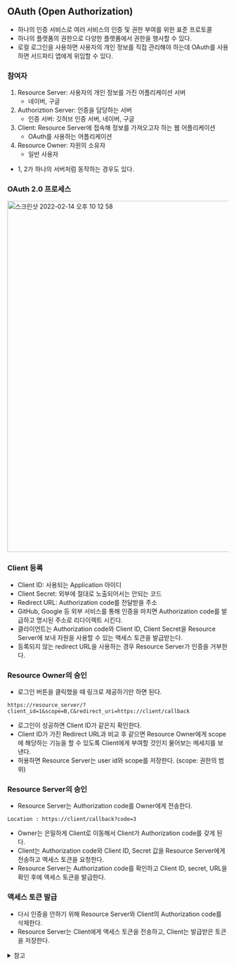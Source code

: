## OAuth (Open Authorization)

- 하나의 인증 서비스로 여러 서비스의 인증 및 권한 부여를 위한 표준 프로토콜
- 하나의 플랫폼의 권한으로 다양한 플랫폼에서 권한을 행사할 수 있다.
- 로컬 로그인을 사용하면 사용자의 개인 정보를 직접 관리해야 하는데 OAuth를 사용하면 서드파티 앱에게 위임할 수 있다.

### 참여자
1. Resource Server: 사용자의 개인 정보를 가진 어플리케이션 서버
    - 네이버, 구글
2. Authoriztion Server: 인증을 담당하는 서버
    - 인증 서버: 깃허브 인증 서버, 네이버, 구글
3. Client: Resource Server에 접속해 정보를 가져오고자 하는 웹 어플리케이션
    - OAuth를 사용하는 어플리케이션
4. Resource Owner: 자원의 소유자
    - 일반 사용자
- 1, 2가 하나의 서버처럼 동작하는 경우도 있다.

### OAuth 2.0 프로세스

<img width="798" alt="스크린샷 2022-02-14 오후 10 12 58" src="https://user-images.githubusercontent.com/61968474/153870757-82096eac-568b-4a48-942c-94bf171ae355.png">

### Client 등록
- Client ID: 사용되는 Application 아이디
- Client Secret: 외부에 절대로 노출되어서는 안되는 코드
- Redirect URL: Authorization code를 전달받을 주소
- GitHub, Google 등 외부 서비스를 통해 인증을 마치면 Authorization code를 발급하고 명시된 주소로 리다이렉트 시킨다.
- 클라이언트는 Authorization code와 Client ID, Client Secret을 Resource Server에 보내 자원을 사용할 수 있는 액세스 토큰을 발급받는다.
- 등록되지 않는 redirect URL을 사용하는 경우 Resource Server가 인증을 거부한다.

### Resource Owner의 승인
- 로그인 버튼을 클릭했을 때 링크로 제공하기만 하면 된다.
```
https://resource_server/?client_id=1&scope=B,C&redirect_uri=https://client/callback
```
- 로그인이 성공하면 Client ID가 같은지 확인한다.
- Client ID가 가진 Redirect URL과 비교 후 같으면 Resource Owner에게 scope에 해당하는 기능을 할 수 있도록 Client에게 부여할 것인지 물어보는 메세지를 보낸다.
- 허용하면 Resource Server는 user id와 scope를 저장한다. (scope: 권한의 범위)

### Resource Server의 승인
- Resource Server는 Authorization code를 Owner에게 전송한다.
```
Location : https://client/callback?code=3
```
- Owner는 은밀하게 Client로 이동해서 Client가 Authorization code를 갖게 된다.
- Client는 Authorization code와 Client ID, Secret 값을 Resource Server에게 전송하고 액세스 토큰을 요청한다.
- Resource Server는 Authorization code를 확인하고 Client ID, secret, URL을 확인 후에 액세스 토큰을 발급한다.

### 액세스 토큰 발급
- 다시 인증을 안하기 위해 Resource Server와 Client의 Authorization code를 삭제한다.
- Resource Server는 Client에게 액세스 토큰을 전송하고, Client는 발급받은 토큰을 저장한다.


<details>
<summary>참고</summary>

- https://d2.naver.com/helloworld/24942
- https://developers.payco.com/guide
- https://datatracker.ietf.org/doc/html/rfc6749
- [생활코딩-OAuth](https://opentutorials.org/course/3405/22004)
</details>